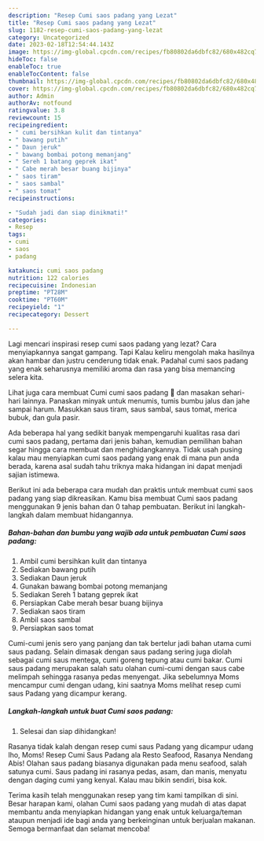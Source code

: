 ```yaml
---
description: "Resep Cumi saos padang yang Lezat"
title: "Resep Cumi saos padang yang Lezat"
slug: 1182-resep-cumi-saos-padang-yang-lezat
category: Uncategorized
date: 2023-02-18T12:54:44.143Z
image: https://img-global.cpcdn.com/recipes/fb80802da6dbfc82/680x482cq70/cumi-saos-padang-foto-resep-utama.jpg
hideToc: false
enableToc: true
enableTocContent: false
thumbnail: https://img-global.cpcdn.com/recipes/fb80802da6dbfc82/680x482cq70/cumi-saos-padang-foto-resep-utama.jpg
cover: https://img-global.cpcdn.com/recipes/fb80802da6dbfc82/680x482cq70/cumi-saos-padang-foto-resep-utama.jpg
author: Admin
authorAv: notfound
ratingvalue: 3.8
reviewcount: 15
recipeingredient:
- " cumi bersihkan kulit dan tintanya"
- " bawang putih"
- " Daun jeruk"
- " bawang bombai potong memanjang"
- " Sereh 1 batang geprek ikat"
- " Cabe merah besar buang bijinya"
- " saos tiram"
- " saos sambal"
- " saos tomat"
recipeinstructions:

- "Sudah jadi dan siap dinikmati!"
categories:
- Resep
tags:
- cumi
- saos
- padang

katakunci: cumi saos padang 
nutrition: 122 calories
recipecuisine: Indonesian
preptime: "PT28M"
cooktime: "PT60M"
recipeyield: "1"
recipecategory: Dessert

---
```



Lagi mencari inspirasi resep cumi saos padang yang lezat? Cara menyiapkannya sangat gampang. Tapi Kalau keliru mengolah maka hasilnya akan hambar dan justru cenderung tidak enak. Padahal cumi saos padang yang enak seharusnya memiliki aroma dan rasa yang bisa memancing selera kita.


Lihat juga cara membuat Cumi cumi saos padang 🦑 dan masakan sehari-hari lainnya. Panaskan minyak untuk menumis, tumis bumbu jalus dan jahe sampai harum. Masukkan saus tiram, saus sambal, saus tomat, merica bubuk, dan gula pasir.

Ada beberapa hal yang sedikit banyak mempengaruhi kualitas rasa dari cumi saos padang, pertama dari jenis bahan, kemudian pemilihan bahan segar hingga cara membuat dan menghidangkannya. Tidak usah pusing kalau mau menyiapkan cumi saos padang yang enak di mana pun anda berada, karena asal sudah tahu triknya maka hidangan ini dapat menjadi sajian istimewa.


Berikut ini ada beberapa cara mudah dan praktis untuk membuat cumi saos padang yang siap dikreasikan. Kamu bisa membuat Cumi saos padang menggunakan 9 jenis bahan dan 0 tahap pembuatan. Berikut ini langkah-langkah dalam membuat hidangannya.

<!--inarticleads1-->

##### Bahan-bahan dan bumbu yang wajib ada untuk pembuatan Cumi saos padang:

1. Ambil  cumi bersihkan kulit dan tintanya
1. Sediakan  bawang putih
1. Sediakan  Daun jeruk
1. Gunakan  bawang bombai potong memanjang
1. Sediakan  Sereh 1 batang geprek ikat
1. Persiapkan  Cabe merah besar buang bijinya
1. Sediakan  saos tiram
1. Ambil  saos sambal
1. Persiapkan  saos tomat


Cumi-cumi jenis sero yang panjang dan tak bertelur jadi bahan utama cumi saus padang. Selain dimasak dengan saus padang sering juga diolah sebagai cumi saus mentega, cumi goreng tepung atau cumi bakar. Cumi saus padang merupakan salah satu olahan cumi-cumi dengan saus cabe melimpah sehingga rasanya pedas menyengat. Jika sebelumnya Moms mencampur cumi dengan udang, kini saatnya Moms melihat resep cumi saus Padang yang dicampur kerang. 

<!--inarticleads2-->

##### Langkah-langkah untuk buat Cumi saos padang:


1. Selesai dan siap dihidangkan!

Rasanya tidak kalah dengan resep cumi saus Padang yang dicampur udang lho, Moms! Resep Cumi Saus Padang ala Resto Seafood, Rasanya Nendang Abis! Olahan saus padang biasanya digunakan pada menu seafood, salah satunya cumi. Saus padang ini rasanya pedas, asam, dan manis, menyatu dengan daging cumi yang kenyal. Kalau mau bikin sendiri, bisa kok. 

Terima kasih telah menggunakan resep yang tim kami tampilkan di sini. Besar harapan kami, olahan Cumi saos padang yang mudah di atas dapat membantu anda menyiapkan hidangan yang enak untuk keluarga/teman ataupun menjadi ide bagi anda yang berkeinginan untuk berjualan makanan. Semoga bermanfaat dan selamat mencoba!
